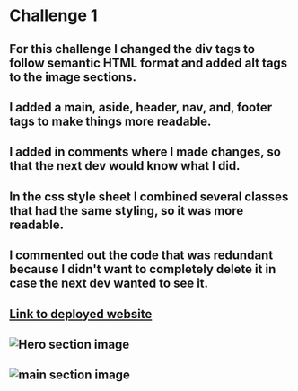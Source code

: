 # Challenge 1

## For this challenge I changed the div tags to follow semantic HTML format and added alt tags to the image sections. 
## I added a main, aside, header, nav, and, footer tags to make things more readable.

## I added in comments where I made changes, so that the next dev would know what I did. 

## In the css style sheet I combined several classes that had the same styling, so it was more readable. 
## I commented out the code that was redundant because I didn't want to completely delete it in case the next dev wanted to see it. 

## [Link to deployed website](https://jeanette-ralph.github.io/challenge-1-Jeanette-Ralph/)

## ![Hero section image](hero-section-1.png)

## ![main section image](main-section-1.png)
